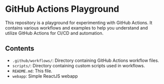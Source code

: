 # GitHub Actions Playground

This repository is a playground for experimenting with GitHub Actions. It contains various workflows and examples to help you understand and utilize GitHub Actions for CI/CD and automation.

## Contents

- `.github/workflows/`: Directory containing GitHub Actions workflow files.
- `scripts/`: Directory containing custom scripts used in workflows.
- `README.md`: This file.
- `webapp`: Simple ReactJS webapp
